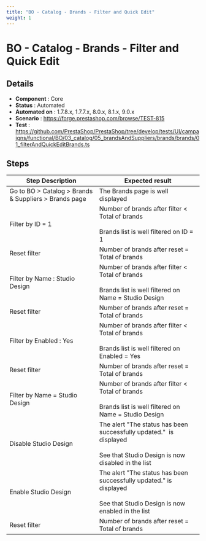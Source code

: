 ```yaml
---
title: "BO - Catalog - Brands - Filter and Quick Edit"
weight: 1
---
```


# BO - Catalog - Brands - Filter and Quick Edit
## Details
* **Component** : Core
* **Status** : Automated
* **Automated on** : 1.7.8.x, 1.7.7.x, 8.0.x, 8.1.x, 9.0.x
* **Scenario** : https://forge.prestashop.com/browse/TEST-815
* **Test** : https://github.com/PrestaShop/PrestaShop/tree/develop/tests/UI/campaigns/functional/BO/03_catalog/05_brandsAndSuppliers/brands/brands/01_filterAndQuickEditBrands.ts

## Steps
| Step Description | Expected result |
| ----- | ----- |
| Go to BO > Catalog > Brands & Suppliers > Brands page | The Brands page is well displayed |
| Filter by ID = 1 | Number of brands after filter < Total of brands<br><br>Brands list is well filtered on ID = 1 |
| Reset filter | Number of brands after reset = Total of brands |
| Filter by Name : Studio Design | Number of brands after filter < Total of brands<br><br>Brands list is well filtered on Name = Studio Design |
| Reset filter | Number of brands after reset = Total of brands |
| Filter by Enabled : Yes | Number of brands after filter < Total of brands<br><br>Brands list is well filtered on Enabled = Yes |
| Reset filter | Number of brands after reset = Total of brands |
| Filter by Name = Studio Design | Number of brands after filter < Total of brands<br><br>Brands list is well filtered on Name = Studio Design |
| Disable Studio Design | The alert "The status has been successfully updated."  is displayed<br><br>See that Studio Design is now disabled in the list |
| Enable Studio Design | The alert "The status has been successfully updated." is displayed<br><br>See that Studio Design is now enabled in the list |
| Reset filter | Number of brands after reset = Total of brands |